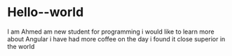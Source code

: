 # Hello--world

I am Ahmed 
am new student for programming i would like to learn more about Angular 
i have had more coffee on the day i found it close superior in the world 
